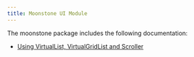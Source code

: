 ```yaml
---
title: Moonstone UI Module
---
```


The moonstone package includes the following documentation:

* [Using VirtualList, VirtualGridList and Scroller](./virtual-list-scroller.md)
